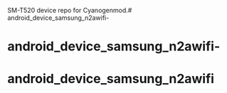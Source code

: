SM-T520 device repo for Cyanogenmod.# android_device_samsung_n2awifi-
# android_device_samsung_n2awifi-
# android_device_samsung_n2awifi
